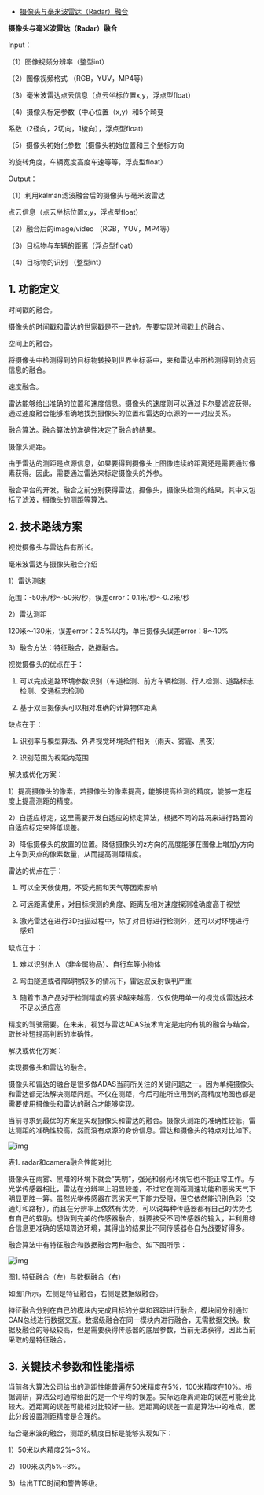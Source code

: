 - [摄像头与毫米波雷达（Radar）融合](https://www.cnblogs.com/wujianming-110117/p/12482145.html)

**摄像头与毫米波雷达（Radar）融合**

Input：

（1）图像视频分辨率（整型int）

（2）图像视频格式 （RGB，YUV，MP4等）

（3）毫米波雷达点云信息（点云坐标位置x,y，浮点型float）

（4）摄像头标定参数（中心位置（x,y）和5个畸变

系数（2径向，2切向，1棱向），浮点型float）

（5）摄像头初始化参数（摄像头初始位置和三个坐标方向

的旋转角度，车辆宽度高度车速等等，浮点型float）

Output：

（1）利用kalman滤波融合后的摄像头与毫米波雷达

点云信息（点云坐标位置x,y，浮点型float）

（2）融合后的image/video （RGB，YUV，MP4等）

（3）目标物与车辆的距离（浮点型float）

（4）目标物的识别  （整型int）

## **1.** **功能定义**

时间戳的融合。

摄像头的时间戳和雷达的世家戳是不一致的。先要实现时间戳上的融合。

空间上的融合。

将摄像头中检测得到的目标物转换到世界坐标系中，来和雷达中所检测得到的点远信息的融合。

速度融合。

雷达能够给出准确的位置和速度信息。摄像头的速度则可以通过卡尔曼滤波获得。通过速度融合能够准确地找到摄像头的位置和雷达的点源的一一对应关系。

融合算法。融合算法的准确性决定了融合的结果。

摄像头测距。

由于雷达的测距是点源信息，如果要得到摄像头上图像连续的距离还是需要通过像素获得。因此，需要通过雷达来标定摄像头的外参。

融合平台的开发。融合之前分别获得雷达，摄像头，摄像头检测的结果，其中又包括了滤波，摄像头的测距等算法。

## **2.** **技术路线方案**

视觉摄像头与雷达各有所长。

毫米波雷达与摄像头融合介绍

1）雷达测速

范围：-50米/秒～50米/秒，误差error：0.1米/秒～0.2米/秒

2）雷达测距

120米～130米，误差error：2.5%以内，单目摄像头误差error：8～10%

3）融合方法：特征融合，数据融合。

视觉摄像头的优点在于：

1)  可以完成道路环境参数识别（车道检测、前方车辆检测、行人检测、道路标志检测、交通标志检测）

2)  基于双目摄像头可以相对准确的计算物体距离

缺点在于：

1)  识别率与模型算法、外界视觉环境条件相关（雨天、雾霾、黑夜）

2)  识别范围为视距内范围

解决或优化方案：

1）提高摄像头的像素，若摄像头的像素提高，能够提高检测的精度，能够一定程度上提高测距的精度。

2）自适应标定，这里需要开发自适应的标定算法，根据不同的路况来进行路面的自适应标定来降低误差。

3）降低摄像头的放置的位置。降低摄像头的z方向的高度能够在图像上增加y方向上车到灭点的像素数量，从而提高测距精度。

雷达的优点在于：

1)  可以全天候使用，不受光照和天气等因素影响

2)  可远距离使用，对目标探测的角度、距离及相对速度探测准确度高于视觉

3) 激光雷达在进行3D扫描过程中，除了对目标进行检测外，还可以对环境进行感知

缺点在于：

1)  难以识别出人（非金属物品）、自行车等小物体

2)  弯曲隧道或者障碍物较多的情况下，雷达波反射误判严重

3)  随着市场产品对于检测精度的要求越来越高，仅仅使用单一的视觉或雷达技术不足以适应高

精度的驾驶需要。在未来，视觉与雷达ADAS技术肯定是走向有机的融合与结合，取长补短提高判断的准确性。

解决或优化方案：

实现摄像头和雷达的融合。

摄像头和雷达的融合是很多做ADAS当前所关注的关键问题之一。因为单纯摄像头和雷达都无法解决测距问题。不仅在测距，今后可能所应用到的高精度地图也都是需要使用摄像头和雷达的融合才能够实现。

当前寻求到最优的方案是实现摄像头和雷达的融合。摄像头测距的准确性较低，雷达测距的准确性较高，然而没有点源的身份信息。雷达和摄像头的特点对比如下。

 ![img](https://img2020.cnblogs.com/i-beta/1251718/202003/1251718-20200312193136441-1255791827.png)

表1. radar和camera融合性能对比

摄像头在雨雾、黑暗的环境下就会“失明”，强光和弱光环境它也不能正常工作。与光学传感器相比，雷达在分辨率上明显较差，不过它在测距测速功能和恶劣天气下明显更胜一筹。虽然光学传感器在恶劣天气下能力受限，但它依然能识别色彩（交通灯和路标），而且在分辨率上依然有优势，可以说每种传感器都有自己的优势也有自己的软肋。想做到完美的传感器融合，就要接受不同传感器的输入，并利用综合信息更准确的感知周边环境，其得出的结果比不同传感器各自为战要好得多。

融合算法中有特征融合和数据融合两种融合。如下图所示：

 ![img](https://img2020.cnblogs.com/i-beta/1251718/202003/1251718-20200312193148933-210665369.png)

图1. 特征融合（左）与数据融合（右）

如图1所示，左侧是特征融合，右侧是数据级融合。

特征融合分别在自己的模块内完成目标的分类和跟踪进行融合，模块间分别通过CAN总线进行数据交互。数据级融合在同一模块内进行融合，无需数据交换。数据及融合的等级较高，但是需要获得传感器的底层参数，当前无法获得。因此当前采取的是特征融合。  

## 3. **关键技术参数和性能指标**

当前各大算法公司给出的测距性能普遍在50米精度在5%，100米精度在10%。根据调研，算法公司通常给出的是一个平均的误差。实际远距离测距的误差可能会比较大。近距离的误差可能相对比较好一些。远距离的误差一直是算法中的难点，因此分段设置测距精度是合理的。

结合毫米波的融合，测距的精度目标是能够实现如下：

1）50米以内精度2%~3%。

2）100米以内5%~8%。

3）给出TTC时间和警告等级。